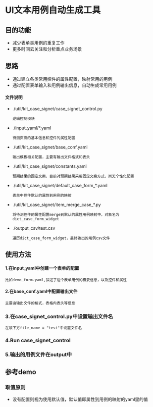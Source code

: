 # UI文本用例自动生成工具
## 目的功能
- 减少表单类用例的重复工作
- 更多时间去关注和分析重点业务场景

## 思路
- 通过建立各类常用控件的属性配置，映射常用的用例
- 通过配置表单输入和用例输出信息，自动生成常用用例

#### 文件说明
- ./util/kit_case_signet/case_signet_control.py

	```
	逻辑控制模块
	```

- ./input_yaml/*.yaml
	
	```
	待测页面的基本信息和控件的属性配置
	```

- ./util/kit_case_signet/base_conf.yaml
	
	```
	输出模板相关配置，主要有输出文件格式和表头
	```

- ./util/kit_case_signet/constants.yaml
	
	```
	预期结果的固定文案，目前对预期结果采用固定文案方式，尚无个性化配置
	```

- ./util/kit_case_signet/default_case_form_*.yaml
	
	```
	表单中控件默认的属性到用例的映射
	```

- ./util/kit_case_signet/item_merge_case_*.py
	
	```
	将待测控件的属性配置merge到默认的属性用例映射中，对象名为dict_case_form_widget
	```

- ./output_csv/test.csv
	
	```
	遍历dict_case_form_widget，最终输出的用例csv文件
	```



## 使用方法
#### 1.在input_yaml中创建一个表单的配置
```
比如demo_form.yaml,描述了这个表单用例的概要信息，以及控件和属性

```

#### 2.在base_conf.yaml中配置输出文件
```
主要由输出文件的格式，表格内表头等信息
```

### 3.在case_signet_control.py中设置输出文件名
```
在最下方file_name = "test"中设置文件名
```

### 4.Run case_signet_control

### 5.输出的用例文件在output中

## 参考demo

### 取值原则
- 没有配置则视为使用默认值，默认值即属性到用例的映射的yaml里的值